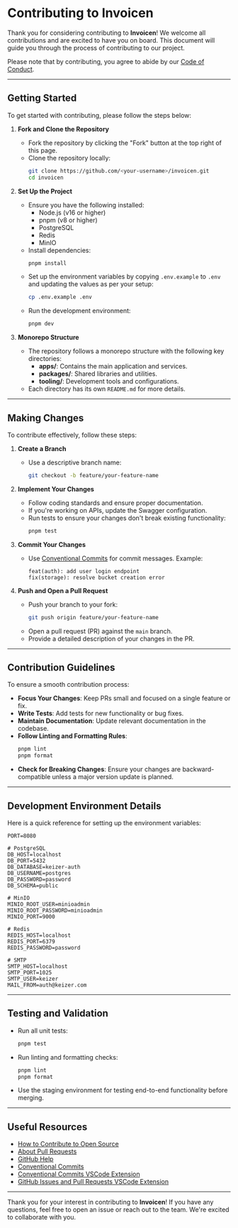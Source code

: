# Contributing to Invoicen

Thank you for considering contributing to **Invoicen**! We welcome all contributions and are excited to have you on board. This document will guide you through the process of contributing to our project.

Please note that by contributing, you agree to abide by our [Code of Conduct](./CODE_OF_CONDUCT.md).

---

## Getting Started

To get started with contributing, please follow the steps below:

1. **Fork and Clone the Repository**
   - Fork the repository by clicking the "Fork" button at the top right of this page.
   - Clone the repository locally:
     ```bash
     git clone https://github.com/<your-username>/invoicen.git
     cd invoicen
     ```

2. **Set Up the Project**
   - Ensure you have the following installed:
     - Node.js (v16 or higher)
     - pnpm (v8 or higher)
     - PostgreSQL
     - Redis
     - MinIO
   - Install dependencies:
     ```bash
     pnpm install
     ```
   - Set up the environment variables by copying `.env.example` to `.env` and updating the values as per your setup:
     ```bash
     cp .env.example .env
     ```
   - Run the development environment:
     ```bash
     pnpm dev
     ```

3. **Monorepo Structure**
   - The repository follows a monorepo structure with the following key directories:
     - **apps/**: Contains the main application and services.
     - **packages/**: Shared libraries and utilities.
     - **tooling/**: Development tools and configurations.
   - Each directory has its own `README.md` for more details.

---

## Making Changes

To contribute effectively, follow these steps:

1. **Create a Branch**
   - Use a descriptive branch name:
     ```bash
     git checkout -b feature/your-feature-name
     ```

2. **Implement Your Changes**
   - Follow coding standards and ensure proper documentation.
   - If you're working on APIs, update the Swagger configuration.
   - Run tests to ensure your changes don't break existing functionality:
     ```bash
     pnpm test
     ```

3. **Commit Your Changes**
   - Use [Conventional Commits](https://www.conventionalcommits.org/en/v1.0.0/) for commit messages. Example:
     ```
     feat(auth): add user login endpoint
     fix(storage): resolve bucket creation error
     ```

4. **Push and Open a Pull Request**
   - Push your branch to your fork:
     ```bash
     git push origin feature/your-feature-name
     ```
   - Open a pull request (PR) against the `main` branch.
   - Provide a detailed description of your changes in the PR.

---

## Contribution Guidelines

To ensure a smooth contribution process:

- **Focus Your Changes**: Keep PRs small and focused on a single feature or fix.
- **Write Tests**: Add tests for new functionality or bug fixes.
- **Maintain Documentation**: Update relevant documentation in the codebase.
- **Follow Linting and Formatting Rules**:
  ```bash
  pnpm lint
  pnpm format
  ```
- **Check for Breaking Changes**: Ensure your changes are backward-compatible unless a major version update is planned.

---

## Development Environment Details

Here is a quick reference for setting up the environment variables:

```plaintext
PORT=8080

# PostgreSQL
DB_HOST=localhost
DB_PORT=5432
DB_DATABASE=keizer-auth
DB_USERNAME=postgres
DB_PASSWORD=password
DB_SCHEMA=public

# MinIO
MINIO_ROOT_USER=minioadmin
MINIO_ROOT_PASSWORD=minioadmin
MINIO_PORT=9000

# Redis
REDIS_HOST=localhost
REDIS_PORT=6379
REDIS_PASSWORD=password

# SMTP
SMTP_HOST=localhost
SMTP_PORT=1025
SMTP_USER=keizer
MAIL_FROM=auth@keizer.com
```

---

## Testing and Validation

- Run all unit tests:
  ```bash
  pnpm test
  ```
- Run linting and formatting checks:
  ```bash
  pnpm lint
  pnpm format
  ```
- Use the staging environment for testing end-to-end functionality before merging.

---

## Useful Resources

- [How to Contribute to Open Source](https://opensource.guide/how-to-contribute/)
- [About Pull Requests](https://help.github.com/articles/about-pull-requests/)
- [GitHub Help](https://help.github.com)
- [Conventional Commits](https://www.conventionalcommits.org/en/v1.0.0/)
- [Conventional Commits VSCode Extension](https://marketplace.visualstudio.com/items?itemName=vivaxy.vscode-conventional-commits)
- [GitHub Issues and Pull Requests VSCode Extension](https://marketplace.visualstudio.com/items?itemName=GitHub.vscode-pull-request-github)

---

Thank you for your interest in contributing to **Invoicen**! If you have any questions, feel free to open an issue or reach out to the team. We're excited to collaborate with you.
